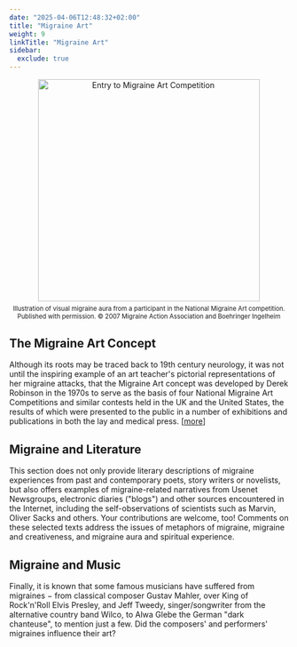 ```yaml
---
date: "2025-04-06T12:48:32+02:00"
title: "Migraine Art"
weight: 9
linkTitle: "Migraine Art"
sidebar:
  exclude: true
---
```




<div style="text-align: center;">
  <figure style="display: inline-block; margin: 0 auto;">
    <img
      src="/images/art/Entry_to_Migraine_Art_competition_small_400_en.jpg"
      class="img"
      style="width:400px; height:auto;"
      alt="Entry to Migraine Art Competition" />
    <figcaption style="font-size: 0.8em; margin-top: 0.5em;">
      Illustration of visual migraine aura from a participant in the National Migraine Art competition.  <br />  
      Published with permission.  © 2007 Migraine Action Association and Boehringer Ingelheim
    </figcaption>
  </figure>
</div>

## The Migraine Art Concept

Although its roots may be traced back to 19th century neurology, it was not until the
inspiring example of an art teacher's pictorial representations of her
migraine attacks, that the Migraine Art concept
was developed by Derek Robinson in the 1970s to serve as the basis of
four  National Migraine Art Competitions and similar contests
held in the UK and the United States, the results of which were
presented to the public in a number of exhibitions and publications in both the lay and medical press.
\[[more](migraine-art-concept)\]

<!-- Although its
[roots](/content/e24966/e25413/e25429/index_en.html)
may be traced back to 19th century neurology, it was not until the
inspiring example of an art teacher's pictorial representations of her
migraine attacks, that the [Migraine Art
concept](/content/e24966/e25413/e25414/index_en.html)
was developed by Derek Robinson in the 1970s to serve as the basis of
four [National Migraine Art
Competitions](/content/e24966/e25413/e25619/index_en.html)
and similar
[contests](/content/e24966/e25413/e25452/index_en.html)
held in the UK and the United States, the results of which were
presented to the public in a number of
[exhibitions](/content/e24966/e25413/e25515/index_en.html)
and
[publications](/content/e24966/e25413/e25578/index_en.html)
in both the lay and medical press.
\[[more](migraine-art-concept)\]
->

<div style="text-align: center;">
  <figure style="display: inline-block; margin: 0 auto;">
    <img
      src="/images/art/MigraineArtFinalCover.jpg"
      class="img"
      style="width:373px; height:auto;"
      alt="Entry to Migraine Art Competition" />
    <figcaption style="font-size: 0.8em; margin-top: 0.5em;">
        Podoll & Robinson, Migraine Art - The Migraine Experience from Within,
        <br />  Published with permission.  2008. © 2008 North Atlantic Books 
    </figcaption>
  </figure>
</div>




A book on 'Migraine Art - The Migraine Experience from Within', by Klaus
Podoll and Derek Robinson, has been released by North Atlantic Books on
February 24, 2009 (see [here](https://www.northatlanticbooks.com/shop/migraine-art/)).


## Migraine and Visual Arts

Migraine experiences have served as a major source of artistic
inspiration in both past and contemporary painters, sculptors,
film-makers and other visual artists. A virtual gallery of
migraine-inspired art includes pieces from famous women and men like
[Hildegard of
Bingen](/content/e24966/e22874/e23377/index_en.html),
[Giorgio de
Chirico](/content/e24966/e22874/e23278/index_en.html),
[Salvador
Dali](/content/e24966/e22874/e24092/index_en.html),
[Yayoi
Kusama](/content/e24966/e22874/e24840/index_en.html),
[Marina
Abramovic](/content/e24966/e22874/e23720/index_en.html),
[Sarah
Raphael](/content/e24966/e22874/e24122/index_en.html),
to name just a few, as well as the work from many less well known (but
by no means less interesting) artists - and maybe soon your's too?
\[[more](/content/e24966/e22874/index_en.html)\]


<!--
{{< hero-button-secondary text="Do you wish to contribute with your migraine-inspired artwork to this Migraine Art website? Please contact Dr Klaus Podoll to discuss the submission of one or more pieces of your migraine-related artwork, highlighting the aspects of the migraine experiences represented in your artwork." link="headache-type/" >}}
-->






## Migraine and Literature

This section does not only provide literary descriptions of migraine
experiences from past and contemporary poets, story writers or
novelists, but also offers examples of migraine-related narratives from
Usenet Newsgroups, electronic diaries ("blogs") and other sources
encountered in the Internet, including the self-observations of
scientists such as Marvin, Oliver
Sacks and others. Your contributions are welcome, too! Comments on these
selected texts address the issues of metaphors of migraine, migraine and
creativeness, and migraine aura and spiritual experience.


<!--
\[[more](/content/e24966/e22874/e24092/index_en.html)\]

This section does not only provide literary descriptions of migraine
experiences from past and contemporary poets, story writers or
novelists, but also offers examples of migraine-related narratives from
Usenet Newsgroups, electronic diaries ("blogs") and other sources
encountered in the Internet, including the self-observations of
scientists such as [Marvin
Minsky](/content/e24966/e25007/e46984/index_en.html),
[Oliver
Sacks](/content/e24966/e25007/index_en.html)
and others. Your contributions are welcome, too! Comments on these
selected texts address the issues of metaphors of migraine, migraine and
creativeness, and migraine aura and spiritual experience.
\[[more](/content/e24966/e22874/e24092/index_en.html)\]



Do you wish to contribute with your migraine-inspired artwork to this
Migraine Art website? Please contact Dr Klaus Podoll to discuss the
submission of one or more pieces of your migraine-related literary work.
-->


## Migraine and Music

Finally, it is known that some famous musicians have suffered from
migraines − from classical composer Gustav
Mahler,
over King of Rock'n'Roll Elvis
Presley,
and Jeff
Tweedy,
singer/songwriter from the alternative country band Wilco, to Alwa
Glebe the German "dark chanteuse", to mention just a few. Did the composers'
and performers' migraines influence their art?

<!--
\[[more](/content/e24966/e24880/index_en.html)\]


Finally, it is known that some famous musicians have suffered from
migraines − from classical composer [Gustav
Mahler](/content/e24966/e24880/index_en.html),
over King of Rock'n'Roll [Elvis
Presley](/content/e24966/e24880/index_en.html),
and [Jeff
Tweedy](/content/e24966/e24880/index_en.html),
singer/songwriter from the alternative country band Wilco, to [Alwa
Glebe](/content/e24966/e24880/e63941/index_en.html),
the German "dark chanteuse", to mention just a few. Did the composers'
and performers' migraines influence their art?
\[[more](/content/e24966/e24880/index_en.html)\]


Do you wish to contribute with your migraine-inspired artwork to this
Migraine Art website? Please contact Dr Klaus Podoll to discuss the
submission of one or more pieces of your migraine-related music,
highlighting the aspects of the migraine experiences represented in your
composition.

(see also
[here](http://www.welt.de/welt_print/article1713618/Malen_mit_Migraene.html))

-->

